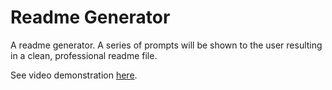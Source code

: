 # Readme Generator

A readme generator. A series of prompts will be shown to the user resulting in a clean, professional readme file.

See video demonstration [here](https://drive.google.com/file/d/1cAQvJaIVz6WSqzBkt9729NZtsmVu-IfT/view).